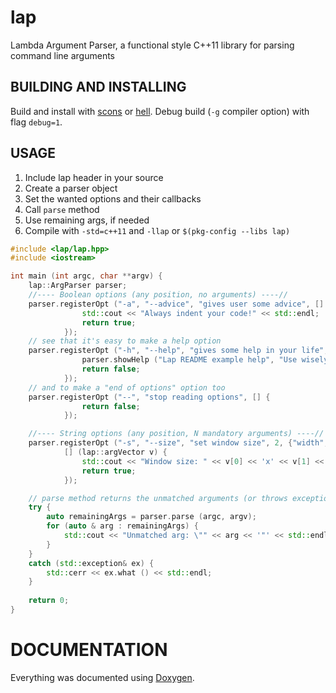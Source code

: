 lap
===
Lambda Argument Parser, a functional style C++11 library for parsing command
line arguments


BUILDING AND INSTALLING
-----------------------
Build and install with [scons](http://www.scons.org/) or
[hell](https://github.com/gilzoide/hell).
Debug build (`-g` compiler option) with flag `debug=1`.


USAGE
-----
1. Include lap header in your source
2. Create a parser object
3. Set the wanted options and their callbacks
4. Call `parse` method
5. Use remaining args, if needed
6. Compile with `-std=c++11` and `-llap` or `$(pkg-config --libs lap)`

```cpp
#include <lap/lap.hpp>
#include <iostream>

int main (int argc, char **argv) {
	lap::ArgParser parser;
	//---- Boolean options (any position, no arguments) ----//
	parser.registerOpt ("-a", "--advice", "gives user some advice", [] {
				std::cout << "Always indent your code!" << std::endl;
				return true;
			});
	// see that it's easy to make a help option
	parser.registerOpt ("-h", "--help", "gives some help in your life", [&parser] {
				parser.showHelp ("Lap README example help", "Use wisely");
				return false;
			});
	// and to make a "end of options" option too
	parser.registerOpt ("--", "stop reading options", [] {
				return false;
			});

	//---- String options (any position, N mandatory arguments) ----//
	parser.registerOpt ("-s", "--size", "set window size", 2, {"width", "height"},
			[] (lap::argVector v) {
				std::cout << "Window size: " << v[0] << 'x' << v[1] << std::endl;
				return true;
			});

	// parse method returns the unmatched arguments (or throws exception)
	try {
		auto remainingArgs = parser.parse (argc, argv);
		for (auto & arg : remainingArgs) {
			std::cout << "Unmatched arg: \"" << arg << '"' << std::endl;
		}
	}
	catch (std::exception& ex) {
		std::cerr << ex.what () << std::endl;
	}
	
	return 0;
}
```


DOCUMENTATION
=============
Everything was documented using [Doxygen](http://doxygen.org).
